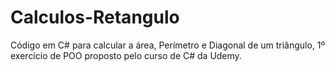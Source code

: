 # Calculos-Retangulo
Código em C# para calcular a área, Perímetro e Diagonal de um triângulo, 1º exercício de POO proposto pelo curso de C# da Udemy.
